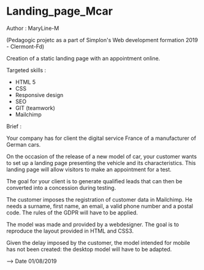 # Landing_page_Mcar

Author : MaryLine-M

(Pedagogic projetc as a part of Simplon's Web development formation 2019 - Clermont-Fd)


Creation of a static landing page with an appointment online.

Targeted skills : 
- HTML 5
- CSS
- Responsive design
- SEO
- GIT (teamwork)
- Mailchimp


Brief : 

Your company has for client the digital service France of a manufacturer of German cars.

On the occasion of the release of a new model of car, your customer wants to set up a landing page presenting the vehicle and its characteristics. This landing page will allow visitors to make an appointment for a test.

The goal for your client is to generate qualified leads that can then be converted into a concession during testing.

The customer imposes the registration of customer data in Mailchimp.
He needs a surname, first name, an email, a valid phone number and a postal code.
The rules of the GDPR will have to be applied.

The model was made and provided by a webdesigner. The goal is to reproduce the layout provided in HTML and CSS3.

Given the delay imposed by the customer, the model intended for mobile has not been created: the desktop model will have to be adapted.

--> Date 01/08/2019
